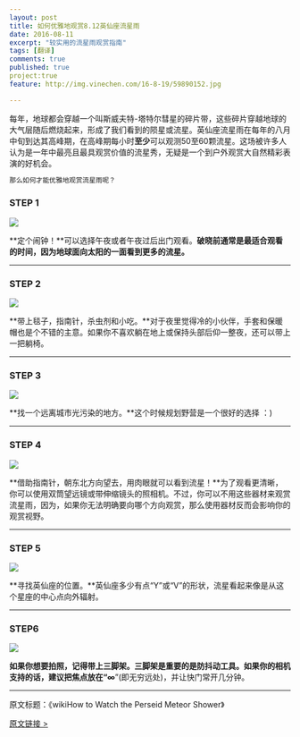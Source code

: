 ```yaml
---
layout: post
title: 如何优雅地观赏8.12英仙座流星雨
date: 2016-08-11
excerpt: "较实用的流星雨观赏指南"
tags: [翻译]
comments: true
published: true
project:true
feature: http://img.vinechen.com/16-8-19/59890152.jpg

---
```


每年，地球都会穿越一个叫斯威夫特-塔特尔彗星的碎片带，这些碎片穿越地球的大气层随后燃烧起来，形成了我们看到的陨星或流星。英仙座流星雨在每年的八月中旬到达其高峰期，在高峰期每小时**至少**可以观测50至60颗流星。这场被许多人认为是一年中最亮且最具观赏价值的流星秀，无疑是一个到户外观赏大自然精彩表演的好机会。

```html
那么如何才能优雅地观赏流星雨呢？
```

### STEP 1

![](http://img.vinechen.com/16-8-19/55879010.jpg)

**定个闹钟！**可以选择午夜或者午夜过后出门观看。**破晓前通常是最适合观看的时间，因为地球面向太阳的一面看到更多的流星。**

****

### STEP 2

![](http://img.vinechen.com/16-8-19/67180063.jpg)

**带上毯子，指南针，杀虫剂和小吃。**对于夜里觉得冷的小伙伴，手套和保暖帽也是个不错的主意。如果你不喜欢躺在地上或保持头部后仰一整夜，还可以带上一把躺椅。

****

### STEP 3

![](http://img.vinechen.com/16-8-19/94226330.jpg)

**找一个远离城市光污染的地方。**这个时候规划野营是一个很好的选择 ：)

----

### STEP 4

![](http://img.vinechen.com/16-8-19/38329396.jpg)

**借助指南针，朝东北方向望去，用肉眼就可以看到流星！**为了观看更清晰，你可以使用双筒望远镜或带伸缩镜头的照相机。不过，你可以不用这些器材来观赏流星雨，因为，如果你无法明确要向哪个方向观赏，那么使用器材反而会影响你的观赏视野。

----

### STEP 5

![](http://img.vinechen.com/16-8-19/30015017.jpg)

**寻找英仙座的位置。**英仙座多少有点“Y”或“V”的形状，流星看起来像是从这个星座的中心点向外辐射。

----

### STEP6

![](http://img.vinechen.com/16-8-19/75580931.jpg)

**如果你想要拍照，记得带上三脚架。**三脚架是重要的是防抖动工具。如果你的相机支持的话，建议把焦点放在“**∞**”(即无穷远处)，并让快门常开几分钟。

------


原文标题：《wikiHow to Watch the Perseid Meteor Shower》

[原文链接 >](http://www.wikihow.com/Watch-the-Perseid-Meteor-Shower)
